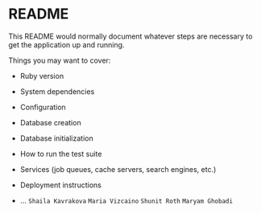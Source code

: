 # README

This README would normally document whatever steps are necessary to get the
application up and running.

Things you may want to cover:

* Ruby version

* System dependencies

* Configuration

* Database creation

* Database initialization

* How to run the test suite

* Services (job queues, cache servers, search engines, etc.)

* Deployment instructions

* ...
`Shaila Kavrakova`
`Maria Vizcaino`
`Shunit Roth`
`Maryam Ghobadi`
